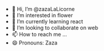- 👋 Hi, I’m @zazaLaLicorne
- 👀 I’m interested in flower
- 🌱 I’m currently learning react
- 💞️ I’m looking to collaborate on web
- 📫 How to reach me ...
- 😄 Pronouns: Zaza


<!---
zazaLaLicorne/zazaLaLicorne is a ✨ special ✨ repository because its `README.md` (this file) appears on your GitHub profile.
You can click the Preview link to take a look at your changes.
--->
